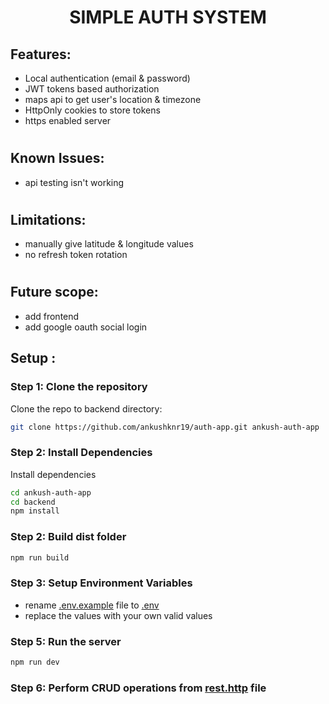<h1 align="center"> SIMPLE AUTH SYSTEM </h1>

## Features:

-  Local authentication (email & password)
-  JWT tokens based authorization
-  maps api to get user's location & timezone
-  HttpOnly cookies to store tokens
-  https enabled server

#

## Known Issues:

-  api testing isn't working

#

## Limitations:

-  manually give latitude & longitude values
-  no refresh token rotation

#

## Future scope:

-  add frontend
-  add google oauth social login

## Setup :

### Step 1: Clone the repository

Clone the repo to backend directory:

```sh
git clone https://github.com/ankushknr19/auth-app.git ankush-auth-app
```

### Step 2: Install Dependencies

Install dependencies

```sh
cd ankush-auth-app
cd backend
npm install
```

### Step 2: Build dist folder

```sh
npm run build
```

### Step 3: Setup Environment Variables

-  rename [.env.example](./backend/.env.example) file to [.env](/)
-  replace the values with your own valid values

### Step 5: Run the server

```sh
npm run dev
```

### Step 6: Perform CRUD operations from [rest.http](./backend/rest.http) file

#
